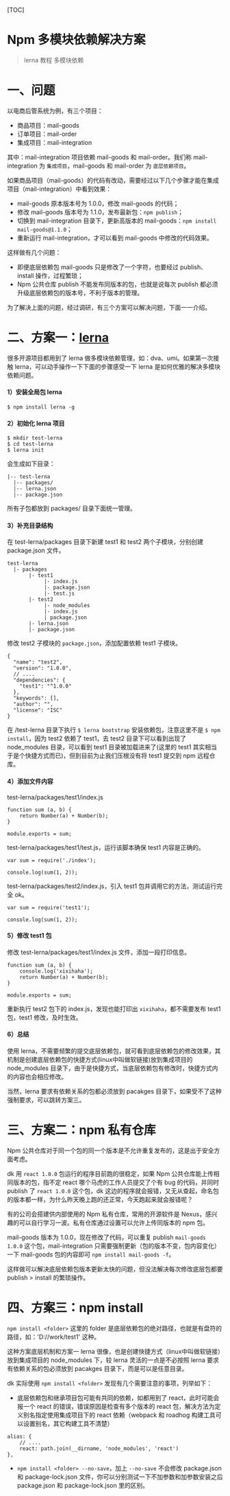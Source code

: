 [TOC]

# Npm 多模块依赖解决方案

> lerna 教程  多模块依赖

# 一、问题

以电商后管系统为例，有三个项目：

- 商品项目：mail-goods
- 订单项目：mail-order
- 集成项目：mail-integration

其中：mail-integration 项目依赖 mail-goods 和 mail-order。我们称 mail-integration 为 `集成项目`，mail-goods 和 mail-order 为 `底层依赖项目`。

如果商品项目（mail-goods）的代码有改动，需要经过以下几个步骤才能在集成项目（mail-integration）中看到效果：

- mail-goods 原本版本号为 1.0.0，修改 mail-goods 的代码；
- 修改 mail-goods 版本号为 1.1.0，发布最新包：`npm publish`；
- 切换到 mail-integration 目录下，更新高版本的 mail-goods：`npm install mail-goods@1.1.0`；
- 重新运行 mail-integration，才可以看到 mail-goods 中修改的代码效果。

这样做有几个问题：

- 即便底层依赖包 mail-goods 只是修改了一个字符，也要经过 publish、install 操作，过程繁琐；
- Npm 公共仓库 publish 不能发布同版本的包，也就是说每次 publish 都必须升级底层依赖包的版本号，不利于版本的管理。

为了解决上面的问题，经过调研，有三个方案可以解决问题，下面一一介绍。

# 二、方案一：[lerna](https://github.com/lerna/lerna#readme) 

很多开源项目都用到了 lerna 做多模块依赖管理，如：dva、umi。如果第一次接触 lerna，可以动手操作一下下面的步骤感受一下 lerna 是如何优雅的解决多模块依赖问题。

#### 1）安装全局包 lerna

```
$ npm install lerna -g
```

#### 2）初始化 lerna 项目

```
$ mkdir test-lerna 
$ cd test-lerna
$ lerna init
```

会生成如下目录：

```
|-- test-lerna
  |-- packages/
  |-- lerna.json
  |-- package.json
```

所有子包都放到 packages/ 目录下面统一管理。

#### 3）补充目录结构

在 test-lerna/packages 目录下新建 test1 和 test2 两个子模块，分别创建 package.json 文件。

```
test-lerna
  |- packages
       |- test1
            |- index.js
            |- package.json
            |- test.js
       |- test2
            |- node_modules
            |- index.js
            | package.json
       |- lerna.json
       |- package.json
```



修改 test2 子模块的 `package.json`，添加配置依赖 test1 子模块。

```
{
  "name": "test2",
  "version": "1.0.0",
  // ....
  "dependencies": {
    "test1": "^1.0.0"
  },
  "keywords": [],
  "author": "",
  "license": "ISC"
}
```

在 /test-lerna 目录下执行 `$ lerna bootstrap` 安装依赖包，注意这里不是 `$ npm install`，因为 test2 依赖了 test1，去 test2 目录下可以看到出现了 node_modules 目录，可以看到 test1 目录被加载进来了(这里的 test1 其实相当于是个快捷方式而已)，但到目前为止我们压根没有将 test1 提交到 npm 远程仓库。

#### 4）添加文件内容

test-lerna/packages/test1/index.js

```
function sum (a, b) {
    return Number(a) + Number(b);
}

module.exports = sum;
```

test-lerna/packages/test1/test.js，运行该脚本确保 test1 内容是正确的。

```
var sum = require('./index');

console.log(sum(1, 2));
```

test-lerna/packages/test2/index.js，引入 test1 包并调用它的方法，测试运行完全 ok。

```
var sum = require('test1');

console.log(sum(1, 2));
```

#### 5）修改 test1 包

修改 test-lerna/packages/test1/index.js 文件，添加一段打印信息。

```
function sum (a, b) {
    console.log('xixihaha');
    return Number(a) + Number(b);
}

module.exports = sum;
```

重新执行 test2 包下的 index.js，发现也能打印出 `xixihaha`，都不需要发布 test1 包，test1 修改，及时生效。

#### 6）总结

使用 lerna，不需要频繁的提交底层依赖包，就可看到底层依赖包的修改效果，其机制是创建底层依赖包的快捷方式(linux中叫做软链接)放到集成项目的 node_modules 目录下，由于是快捷方式，当底层依赖包有修改时，快捷方式内的内容也会相应修改。

当然，lerna 要求有依赖关系的包都必须放到 pacakges 目录下，如果受不了这种强制要求，可以跳转方案三。

# 三、方案二：npm 私有仓库

Npm 公共仓库对于同一个包的同一个版本是不允许重复发布的，这是出于安全方面考虑。

dk 用 `react 1.0.0` 包运行的程序目前跑的很稳定，如果 Npm 公共仓库能上传相同版本的包，指不定 react 哪个马虎的工作人员提交了个有 bug 的代码，并同时 publish 了 `react 1.0.0` 这个包，dk 这边的程序就会报错，又无从查起，命名包的版本都一样，为什么昨天晚上跑的还正常，今天跑起来就会报错呢？

有的公司会搭建供内部使用的 Npm 私有仓库，常用的开源软件是 Nexus，感兴趣的可以自行学习一波。私有仓库通过设置可以允许上传同版本的 npm 包。

mail-goods 版本为 1.0.0，现在修改了代码，可以重复 publish `mail-goods 1.0.0` 这个包，mail-integration 只需要强制更新（包的版本不变，包内容变化）一下 mail-goods 包的内容即可 `npm install mail-goods -f`。

这样做可以解决底层依赖包版本更新太快的问题，但没法解决每次修改底层包都要 publish > install 的繁琐操作。

# 四、方案三：npm install <folder>

`npm install <folder>` 这里的 folder 是底层依赖包的绝对路径，也就是有盘符的路径，如：'D://work/test1' 这种。

这种方案底层机制和方案一 lerna 很像，也是创建快捷方式（linux中叫做软链接）放到集成项目的 node_modules 下，较 lerna 灵活的一点是不必按照 lerna 要求有依赖关系的包必须放到 pacakges 目录下，而是可以是任意目录。

dk 实际使用 `npm install <folder>` 发现有几个需要注意的事项，列举如下：

- 底层依赖包和继承项目包可能有共同的依赖，如都用到了 react，此时可能会报一个 react 的错误，错误原因是检查有多个版本的 react 包，解决方法为定义别名指定使用集成项目下的 react 依赖（webpack 和 roadhog 构建工具可以设置别名，其它构建工具不清楚）

```
alias: {
    // ....
    react: path.join(__dirname, 'node_modules', 'react')
},
```

-  `npm install <folder> --no-save`，加上 `--no-save` 不会修改 package.json 和 package-lock.json 文件，你可以分别测试一下不加参数和加参数安装之后 package.json 和 package-lock.json 里的区别。

 

 

 

 

 